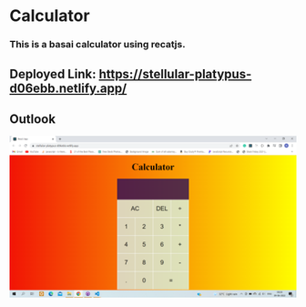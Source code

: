 # Calculator
### This is a basai calculator using recatjs.
## Deployed Link: https://stellular-platypus-d06ebb.netlify.app/

<h2> Outlook</h2>

<img src="https://github.com/naushadcom/Calculator/blob/main/Pic/Screenshot%20(1111).png"  />
